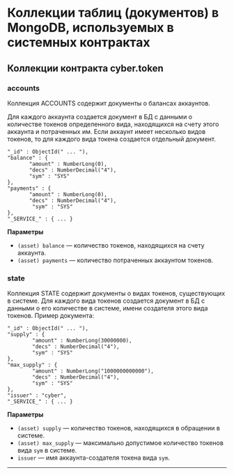 # Коллекции таблиц (документов) в MongoDB, используемых в системных контрактах 

<!--toc-->

## Коллекции контракта cyber.token

### accounts
Коллекция ACCOUNTS содержит документы о балансах аккаунтов.  

Для каждого аккаунта создается документ в БД с данными о количестве токенов определенного вида, находящихся на счету этого аккаунта и потраченных им. Если аккаунт имеет несколько видов токенов, то для каждого вида токена создается отдельный документ.
 ```
 "_id" : ObjectId(" ... "),
"balance" : {
        "amount" : NumberLong(0),
        "decs" : NumberDecimal("4"),
        "sym" : "SYS"
},
"payments" : {
        "amount" : NumberLong(0),
        "decs" : NumberDecimal("4"),
         "sym" : "SYS"
},
"_SERVICE_" : { ... }
```
**Параметры**  
* `(asset) balance` — количество токенов, находящихся на счету аккаунта.  
* `(asset) payments` — количество потраченных аккаунтом токенов.  



### state

Коллекция STATE содержит документы о видах токенов, существующих в системе. Для каждого вида токенов создается документ в БД с данными о его количестве в системе, имени создателя этого вида токенов. Пример документа:  

``` 
"_id" : ObjectId(" ... "),
"supply" : {
        "amount" : NumberLong(30000000),
        "decs" : NumberDecimal("4"),
        "sym" : "SYS"
},
"max_supply" : {
        "amount" : NumberLong("1000000000000"),
        "decs" : NumberDecimal("4"),
        "sym" : "SYS"
},
"issuer" : "cyber",
"_SERVICE_" : { ... }
```
**Параметры**   
* `(asset) supply` — количество токенов, находящихся в обращении в системе.  
* `(asset) max_supply` — максимально допустимое количество токенов вида `sym` в системе.    
* `issuer` — имя аккаунта-создателя токена вида `sym`.  

****
